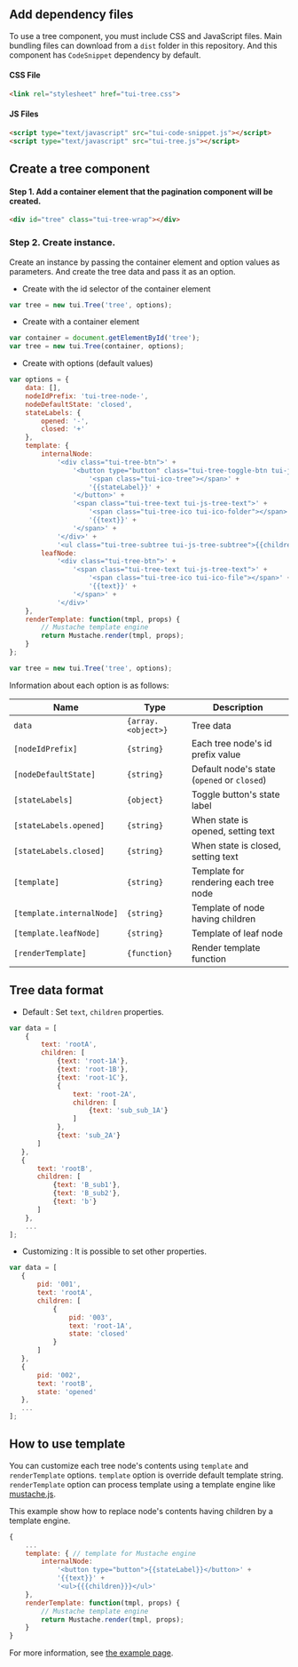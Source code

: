 ## Add dependency files

To use a tree component, you must include CSS and JavaScript files.
Main bundling files can download from a `dist` folder in this repository.
And this component has `CodeSnippet` dependency by default.

#### CSS File

```html
<link rel="stylesheet" href="tui-tree.css">
```

#### JS Files

```html
<script type="text/javascript" src="tui-code-snippet.js"></script>
<script type="text/javascript" src="tui-tree.js"></script>
```

## Create a tree component

#### Step 1. Add a container element that the pagination component will be created.

```html
<div id="tree" class="tui-tree-wrap"></div>
```

### Step 2. Create instance.

Create an instance by passing the container element and option values as parameters.
And create the tree data and pass it as an option.

* Create with the id selector of the container element
```js
var tree = new tui.Tree('tree', options);
```

* Create with a container element
```js
var container = document.getElementById('tree');
var tree = new tui.Tree(container, options);
```

* Create with options (default values)
```js
var options = {
    data: [],
    nodeIdPrefix: 'tui-tree-node-',
    nodeDefaultState: 'closed',
    stateLabels: {
        opened: '-',
        closed: '+'
    },
    template: {
        internalNode:
            '<div class="tui-tree-btn">' +
                '<button type="button" class="tui-tree-toggle-btn tui-js-tree-toggle-btn">' +
                    '<span class="tui-ico-tree"></span>' +
                    '{{stateLabel}}' +
                '</button>' +
                '<span class="tui-tree-text tui-js-tree-text">' +
                    '<span class="tui-tree-ico tui-ico-folder"></span>' +
                    '{{text}}' +
                '</span>' +
            '</div>' +
            '<ul class="tui-tree-subtree tui-js-tree-subtree">{{children}}</ul>',
        leafNode:
            '<div class="tui-tree-btn">' +
                '<span class="tui-tree-text tui-js-tree-text">' +
                    '<span class="tui-tree-ico tui-ico-file"></span>' +
                    '{{text}}' +
                '</span>' +
            '</div>'
    },
    renderTemplate: function(tmpl, props) {
        // Mustache template engine
        return Mustache.render(tmpl, props);
    }
};

var tree = new tui.Tree('tree', options);
```

Information about each option is as follows:

|Name|Type|Description|
|---|---|---|
|`data`|`{array.<object>}`|Tree data|
|`[nodeIdPrefix]`|`{string}`|Each tree node's id prefix value|
|`[nodeDefaultState]`|`{string}`|Default node's state (`opened` or `closed`)|
|`[stateLabels]`|`{object}`|Toggle button's state label|
|`[stateLabels.opened]`|`{string}`|When state is opened, setting text|
|`[stateLabels.closed]`|`{string}`|When state is closed, setting text|
|`[template]`|`{string}`|Template for rendering each tree node|
|`[template.internalNode]`|`{string}`|Template of node having children|
|`[template.leafNode]`|`{string}`|Template of leaf node|
|`[renderTemplate]`|`{function}`|Render template function|

## Tree data format

* Default : Set `text`, `children` properties.
```js
var data = [
    {
        text: 'rootA',
        children: [
            {text: 'root-1A'},
            {text: 'root-1B'},
            {text: 'root-1C'},
            {
                text: 'root-2A',
                children: [
                    {text: 'sub_sub_1A'}
                ]
            },
            {text: 'sub_2A'}
       ]
   },
   {
       text: 'rootB',
       children: [
           {text: 'B_sub1'},
           {text: 'B_sub2'},
           {text: 'b'}
       ]
    },
    ...
];
```

* Customizing : It is possible to set other properties.
```js
var data = [
   {
       pid: '001',
       text: 'rootA',
       children: [
           {
               pid: '003',
               text: 'root-1A',
               state: 'closed'
           }
       ]
   },
   {
       pid: '002',
       text: 'rootB',
       state: 'opened'
   },
   ...
];
```

## How to use template

You can customize each tree node's contents using `template` and `renderTemplate` options.
`template` option is override default template string.
`renderTemplate` option can process template using a template engine like [mustache.js](https://github.com/janl/mustache.js/).

This example show how to replace node's contents having children by a template engine.

```js
{
    ...
    template: { // template for Mustache engine
        internalNode:
            '<button type="button">{{stateLabel}}</button>' +
            '{{text}}' +
            '<ul>{{{children}}}</ul>'
    },
    renderTemplate: function(tmpl, props) {
        // Mustache template engine
        return Mustache.render(tmpl, props);
    }
}
```

For more information, see [the example page](https://nhnent.github.io/tui.tree/latest/tutorial-example01-basic.html).
